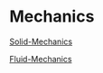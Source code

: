 # Mechanics

[Solid-Mechanics](Solidmechanicsfolder/SolidMechanics.md)

[Fluid-Mechanics](FluidMechanics.md)
